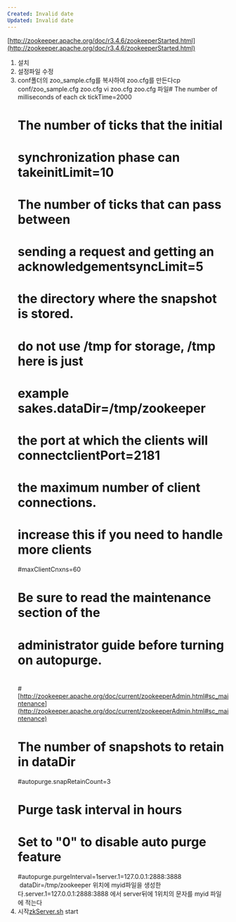 ```yaml
---
Created: Invalid date
Updated: Invalid date
---
```

[http://zookeeper.apache.org/doc/r3.4.6/zookeeperStarted.html](http://zookeeper.apache.org/doc/r3.4.6/zookeeperStarted.html)

1. 설치
2. 설정파일 수정
3. conf폴더의 zoo_sample.cfg를 복사하여 zoo.cfg를 만든다cp conf/zoo_sample.cfg zoo.cfg vi zoo.cfg zoo.cfg 파일# The number of milliseconds of each ck tickTime=2000  
    # The number of ticks that the initial  
    # synchronization phase can takeinitLimit=10  
    # The number of ticks that can pass between  
    # sending a request and getting an acknowledgementsyncLimit=5  
    # the directory where the snapshot is stored.  
    # do not use /tmp for storage, /tmp here is just  
    # example sakes.dataDir=/tmp/zookeeper  
    # the port at which the clients will connectclientPort=2181  
    # the maximum number of client connections.  
    # increase this if you need to handle more clients  
    \#maxClientCnxns=60  
    #  
    # Be sure to read the maintenance section of the  
    # administrator guide before turning on autopurge.  
    #  
    \#   
    [http://zookeeper.apache.org/doc/current/zookeeperAdmin.html#sc_maintenance](http://zookeeper.apache.org/doc/current/zookeeperAdmin.html#sc_maintenance)  
    #  
    # The number of snapshots to retain in dataDir  
    \#autopurge.snapRetainCount=3  
    # Purge task interval in hours  
    # Set to "0" to disable auto purge feature  
    \#autopurge.purgeInterval=1server.1=127.0.0.1:2888:3888  
     dataDir=/tmp/zookeeper 위치에 myid파일을 생성한다.server.1=127.0.0.1:2888:3888 에서 server뒤에 1위치의 문자를 myid 파일에 적는다 
4. 시작[zkServer.sh](http://zkserver.sh/) start